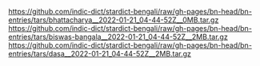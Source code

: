 https://github.com/indic-dict/stardict-bengali/raw/gh-pages/bn-head/bn-entries/tars/bhattacharya__2022-01-21_04-44-52Z__0MB.tar.gz  
https://github.com/indic-dict/stardict-bengali/raw/gh-pages/bn-head/bn-entries/tars/biswas-bangala__2022-01-21_04-44-52Z__2MB.tar.gz  
https://github.com/indic-dict/stardict-bengali/raw/gh-pages/bn-head/bn-entries/tars/dasa__2022-01-21_04-44-52Z__2MB.tar.gz  
